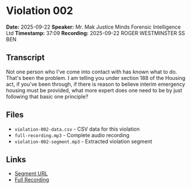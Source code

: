 # Violation 002

**Date:** 2025-09-22
**Speaker:** Mr. Mak Justice Minds Forensic Intelligence Ltd
**Timestamp:** 37:09
**Recording:** 2025-09-22 ROGER WESTMINSTER SS BEN  

## Transcript

Not one person who I've come into contact with has known what to do. That's been the problem. I am telling you under section 188 of the Housing act, if you've been through, if there is reason to believe interim emergency housing must be provided, what more expert does one need to be by just following that basic one principle?

## Files

- `violation-002-data.csv` - CSV data for this violation
- `full-recording.mp3` - Complete audio recording
- `violation-002-segment.mp3` - Extracted violation segment

## Links

- [Segment URL](https://grain.com/share/recording/e863f9ae-d65e-4ca9-bba7-67ee380fb7f1/NfSflrebCYQqkRsoJ2jIae2JlwDKOv5VXIBLxytJ?t=2229100)
- [Full Recording](https://grain.com/share/recording/e863f9ae-d65e-4ca9-bba7-67ee380fb7f1/NfSflrebCYQqkRsoJ2jIae2JlwDKOv5VXIBLxytJ)
